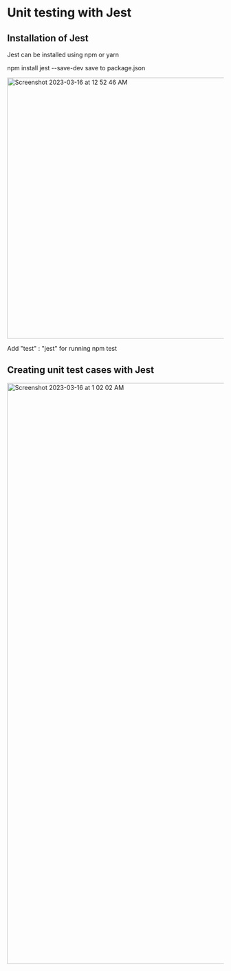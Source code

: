 # Unit testing with Jest

## Installation of Jest
Jest can be installed using npm or yarn

npm install jest --save-dev
save to package.json

<img width="606" alt="Screenshot 2023-03-16 at 12 52 46 AM" src="https://user-images.githubusercontent.com/55907622/225420451-3fdcfbdc-eb6d-4cea-acdd-09555e23e794.png">

Add "test" : "jest" for running npm test

## Creating unit test cases with Jest

<img width="1349" alt="Screenshot 2023-03-16 at 1 02 02 AM" src="https://user-images.githubusercontent.com/55907622/225422566-52d1d7d7-e353-499e-ba94-e6e7cc0c1324.png">
